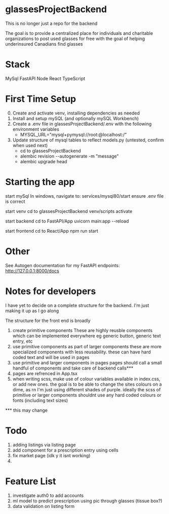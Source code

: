 # glassesProjectBackend

This is no longer just a repo for the backend

The goal is to provide a centralized place for individuals and charitable organizations to post used glasses for free with the goal of helping underinsured Canadians find glasses

# Stack
MySql
FastAPI
Node
React
TypeScript

# First Time Setup
0. Create and activate venv, installing dependencies as needed
1. Install and setup mySQL (and optionally mySQL Workbench)
2. Create a .env file in glassesProjectBackend/.env with the following environment variables
    - MYSQL_URL="mysql+pymysql://root:<mySQL password>@localhost:<port>/<db name>"   
3. Update structure of mysql tables to reflect models.py (untested, confirm when used next)
    - cd to glassesProjectBackend
    - alembic revision --autogenerate -m "message"
    - alembic upgrade head

# Starting the app
start mySql 
    In windows, navigate to: services/mysql80/start
    ensure .env file is correct

start venv
    cd to glassesProjectBackend
    venv/scripts activate

start backend
    cd to FastAPI/App
    uvicorn main:app --reload

start frontend
    cd to React/App
    npm run start

# Other
See Autogen documentation for my FastAPI endpoints:
    http://127.0.0.1:8000/docs

# Notes for developers

I have yet to decide on a complete structure for the backend. I'm just making it up as I go along

The structure for the front end is broadly 

1. create primitive components
    These are highly reusble components which can be implemented everywhere
    eg generic button, generic text entry, etc
2. use primitive components as part of larger components
    these are more specialized components with less reusability. these can have hard coded text and will be used in pages
3. use primitive and larger components in pages
    pages should call a small handful of components and take care of backend calls***
4. pages are refrenced in App.tsx
5. when writing scss, make use of colour variables available in index.css, or add new ones. 
    the goal is to be able to change the sites colours on a dime, as rn I'm just using different shades of purple. ideally the scss of primitive or larger components shouldnt use any hard coded colours or fonts (including text sizes)

*** this may change

# Todo
1. adding listings via listing page
2. add component for a prescription entry using cells
3. fix market page (idk y it isnt working)
4. 

# Feature List
1. investigate auth0 to add accounts
2. ml model to predict prescription using pic through glasses (tissue box?)
3. data validation on listing form